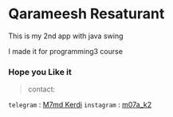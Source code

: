# Qarameesh Resaturant

This is my 2nd app with java swing


I made it for programming3 course


### Hope you Like it

> contact:

`telegram` : [M7md Kerdi](https://t.me/Moha_krdi)
`instagram` : [m07a_k2](https://www.instagram.com/m07a_k2/)
